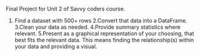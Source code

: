 Final Project for Unit 2 of Savvy coders course. 

1. Find a dataset with 500+ rows 2.Convert that data into a DataFrame. 3.Clean your data as needed. 4.Provide summary statistics where relevant. 5.Present as a graphical representation of your choosing, that best fits the relevant data. This means finding the relationship(s) within your data and providing a visual. 

